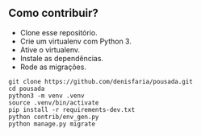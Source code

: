## Como contribuir?

* Clone esse repositório.
* Crie um virtualenv com Python 3.
* Ative o virtualenv.
* Instale as dependências.
* Rode as migrações.

```
git clone https://github.com/denisfaria/pousada.git
cd pousada
python3 -m venv .venv
source .venv/bin/activate
pip install -r requirements-dev.txt
python contrib/env_gen.py
python manage.py migrate
```